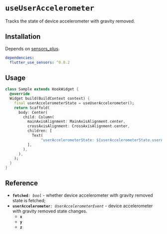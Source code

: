 # `useUserAccelerometer`

Tracks the state of device accelerometer with gravity removed.

## Installation

Depends on [sensors_plus](https://pub.dev/packages/sensors_plus).

```yaml
dependencies:
  flutter_use_sensors: ^0.0.2
```

## Usage

```dart
class Sample extends HookWidget {
  @override
  Widget build(BuildContext context) {
    final userAccelerometerState = useUserAccelerometer();
    return Scaffold(
      body: Center(
        child: Column(
          mainAxisAlignment: MainAxisAlignment.center,
          crossAxisAlignment: CrossAxisAlignment.center,
          children: [
            Text(
                "userAccelerometerState: ${userAccelerometerState.userAccelerometer}"),
          ],
        ),
      ),
    );
  }
}
```
## Reference

- **`fetched`**_`: bool`_ - whether device accelerometer with gravity removed state is fetched;
- **`userAccelerometer`**_`: UserAccelerometerEvent`_ - device accelerometer with gravity removed state changes.
  - **`x`** 
  - **`y`** 
  - **`z`** 